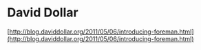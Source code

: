 <!--
id: 5247796221
link: http://tumblr.atmos.org/post/5247796221/david-dollar
slug: david-dollar
date: Fri May 06 2011 10:53:27 GMT-0700 (PDT)
publish: 2011-05-06
tags: 
title: David Dollar
-->


David Dollar
============

[http://blog.daviddollar.org/2011/05/06/introducing-foreman.html](http://blog.daviddollar.org/2011/05/06/introducing-foreman.html)

